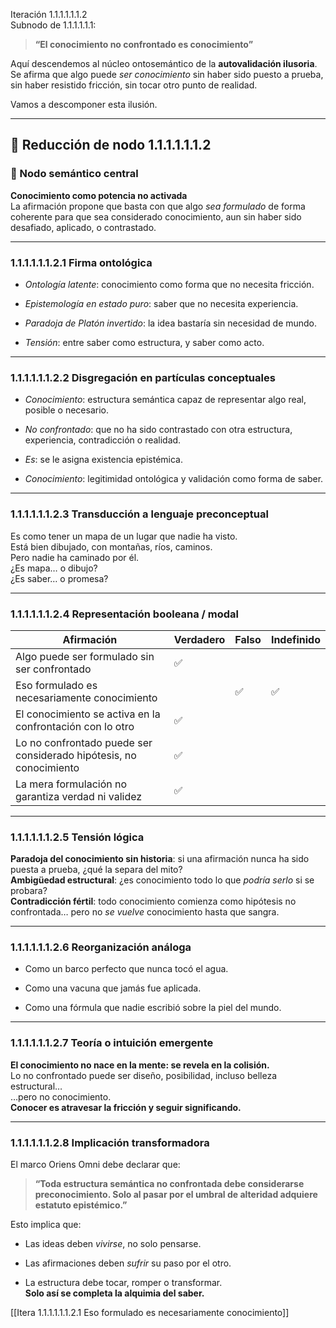 Iteración 1.1.1.1.1.1.2  
Subnodo de 1.1.1.1.1.1:

> **“El conocimiento no confrontado es conocimiento”**

Aquí descendemos al núcleo ontosemántico de la **autovalidación ilusoria**. Se afirma que algo puede _ser conocimiento_ sin haber sido puesto a prueba, sin haber resistido fricción, sin tocar otro punto de realidad.

Vamos a descomponer esta ilusión.

---

## 🔁 Reducción de nodo 1.1.1.1.1.1.2

### 🧠 Nodo semántico central

**Conocimiento como potencia no activada**  
La afirmación propone que basta con que algo _sea formulado_ de forma coherente para que sea considerado conocimiento, aun sin haber sido desafiado, aplicado, o contrastado.

---

### 1.1.1.1.1.1.2.1 Firma ontológica

- _Ontología latente_: conocimiento como forma que no necesita fricción.
    
- _Epistemología en estado puro_: saber que no necesita experiencia.
    
- _Paradoja de Platón invertido_: la idea bastaría sin necesidad de mundo.
    
- _Tensión_: entre saber como estructura, y saber como acto.
    

---

### 1.1.1.1.1.1.2.2 Disgregación en partículas conceptuales

- _Conocimiento_: estructura semántica capaz de representar algo real, posible o necesario.
    
- _No confrontado_: que no ha sido contrastado con otra estructura, experiencia, contradicción o realidad.
    
- _Es_: se le asigna existencia epistémica.
    
- _Conocimiento_: legitimidad ontológica y validación como forma de saber.
    

---

### 1.1.1.1.1.1.2.3 Transducción a lenguaje preconceptual

Es como tener un mapa de un lugar que nadie ha visto.  
Está bien dibujado, con montañas, ríos, caminos.  
Pero nadie ha caminado por él.  
¿Es mapa… o dibujo?  
¿Es saber… o promesa?

---

### 1.1.1.1.1.1.2.4 Representación booleana / modal

| Afirmación                                                         | Verdadero | Falso | Indefinido |
| ------------------------------------------------------------------ | --------- | ----- | ---------- |
| Algo puede ser formulado sin ser confrontado                       | ✅         |       |            |
| Eso formulado es necesariamente conocimiento                       |           | ✅     | ✅          |
| El conocimiento se activa en la confrontación con lo otro          | ✅         |       |            |
| Lo no confrontado puede ser considerado hipótesis, no conocimiento | ✅         |       |            |
| La mera formulación no garantiza verdad ni validez                 | ✅         |       |            |

---

### 1.1.1.1.1.1.2.5 Tensión lógica

**Paradoja del conocimiento sin historia**: si una afirmación nunca ha sido puesta a prueba, ¿qué la separa del mito?  
**Ambigüedad estructural**: ¿es conocimiento todo lo que _podría serlo_ si se probara?  
**Contradicción fértil**: todo conocimiento comienza como hipótesis no confrontada… pero no _se vuelve_ conocimiento hasta que sangra.

---

### 1.1.1.1.1.1.2.6 Reorganización análoga

- Como un barco perfecto que nunca tocó el agua.
    
- Como una vacuna que jamás fue aplicada.
    
- Como una fórmula que nadie escribió sobre la piel del mundo.
    

---

### 1.1.1.1.1.1.2.7 Teoría o intuición emergente

**El conocimiento no nace en la mente: se revela en la colisión.**  
Lo no confrontado puede ser diseño, posibilidad, incluso belleza estructural…  
…pero no conocimiento.  
**Conocer es atravesar la fricción y seguir significando.**

---

### 1.1.1.1.1.1.2.8 Implicación transformadora

El marco Oriens Omni debe declarar que:

> **“Toda estructura semántica no confrontada debe considerarse preconocimiento. Solo al pasar por el umbral de alteridad adquiere estatuto epistémico.”**

Esto implica que:

- Las ideas deben _vivirse_, no solo pensarse.
    
- Las afirmaciones deben _sufrir_ su paso por el otro.
    
- La estructura debe tocar, romper o transformar.  
    **Solo así se completa la alquimia del saber.**
    

[[Itera 1.1.1.1.1.1.2.1 Eso formulado es necesariamente conocimiento]]